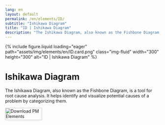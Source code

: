 ```yaml
---
lang: en
layout: default
permalink: /en/elements/ID/
subtitle: "Ishikawa Diagram"
title: "ID | Ishikawa Diagram"
description: "The Ishikawa Diagram, also known as the Fishbone Diagram, is a tool for root cause analysis. It helps identify and visualize potential causes of a problem by categorizing them."
---
```


{% include figure.liquid loading="eager" path="assets/img/elements/en/ID.card.png" class="img-fluid" width="300" height="300" alt="ID | Ishikawa Diagram" %}

# Ishikawa Diagram

The Ishikawa Diagram, also known as the Fishbone Diagram, is a tool for root cause analysis. It helps identify and visualize potential causes of a problem by categorizing them.

<a href="https://apps.apple.com/app/apple-store/id6738084498?pt=127441684&ct=website&mt=8">
  <img src="{{ "assets/img/en/appstore.png" | relative_url }}" width="120" height="40" alt="Download PM Elements">
</a>

